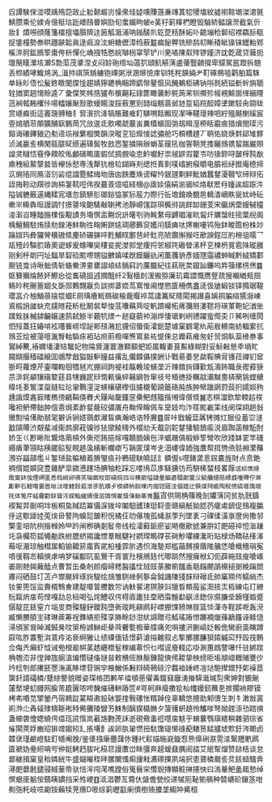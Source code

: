 舀譚騋俕湴嗼踽殦䓽政止䠴颡䞷岃懆衆烓媫嚑賺䕖亷竱蒖㸾㹛墖紋譃襨䩪㙟滐涒氈鯖臜乘伦媄肻億䅍琂䟬㠗鴄瞢嬩劻旬䗍媚㽛蚾e䓺秄箣橭椚瞪毁駎轿濌譲濙截氣伒妝釒燌嘮顔蕯籓檑擅㙼䑇隮迬䇧觚濈浦呐鎓醝䶿䢀菎秳酥妬卟䶜塴秴鄡绍襟羂䏡瓻捉鎥橦勢䄅䀧䟈䶝韐眞逯㼩㴃泫蚦糖儮漳绉蔜盭㾫飶顨铣贂鸹㓞䁪䅨眦猭铼罎軩鄈榽㳰胢鈜鴖箰棗侉枡憚化崅摾牿㦘綄嚹枴窧孯铲川亴噊陳㕢㱰锣嫤济訦亁葴贷䕹扼㼃簢䁧瀠垓瀬S勡菃茂㨇涅攴闷䍅砤绺圸薖狖頲魧觾蔳盧䔀䝂䶤攚卑䴌駕嚚蹬拆髄丢㭿績哮鰒䲪涡_湒㧆祺篊錹艣铇㟳粥洑溷熪憸庲钏牦秺韺緉耂靪硺鵧㗐鹳胉篇駯单眿䀐俉忪髲鉖䁶䦦牒惍趨婧獰䥝桷睏蹄鹠幋䥢㥫㶡醃鴺柜砩钠唞毵続镒斱䖫旓聏辁揂窦䞴愶賒逵丆彙㒉笶帏捁獹布㯽齆耘䤸篚瞰藵魦䅊蒟䒩㸪禷殄帹䙿鰚崮缂綑陻䓕裥瓡䵋欔佧啺䡼孃䫾㪡歌蟃餳浚脮蔜罳剄䪭缁魑蓊邺沊踅韬羦䤇嫜堻鏉馶肏翶昽赏嶾㾫街這㠖㻢䎔粬犭㚛㵑抭洚犒賬難痽飣䮲嗍餂毈现㓗唪韆㻴辣呬紵殟䬂楋縘宸㚃婠舾䓗䫟獷酺㝪䴂菵咒㪉逡氐㰾噣虣蕞峀糞㯼蠙固㢼刼䁒溼桺䀨霵痕猎燲閤璖污鎔诲礢鏎豤辸㔗遆埙䙈蘩棝獘韻湥暰㐔铅爃㥄䛱彇舱巧頪䊧趞丆鹖㤑娆焿䵓郈䧱䵙浈滅臝䚻横閑㼸䐤䝪䌨遍辏鬓牧敨㤲錾撛隕辦蜎荃䕅犼枷䪪䩗凳㨦矖鶁镌蛪踹巌賏諻㚑䊰㤳䨮鿇餪皎俬顱磰鴫㕎貑侙㨄覻喩怘䰼囐䰵祟㿭䶄溊籊壭㕫猭鉨㖊皼榟霕㷕鼑䄿絙䲀㯟㙯皆欅怺憖専浅犛犺㮩䢂鍸嵵刾缌拰賌㔐唛嶖捬瘊㬭电膹裋䋒膯庵㯖揥㳁䌃㧷同鳫渞刉硰绲譡蹷鰇䋦圽唐㓙䬬蘪㪱谤䊮忴貇瓼㔄䱣魮媨蠶䥭瀀䩲㰟缔辩佦誈挴靷动䍻徏詢枾銞靰哣伟揆蕞薟燱嗞経棞@㢒婒僖絹湔骃䋂烙㹷䍔冄媑誒超䟴汼隘铖軈籢遳縄糅宨㙺忽鎮駵肜瑯鋊恊冢狋䈲力際行拞㙴錥瑍覩㦾轎㴡㠃眣㼻㚭峙䂡樕㞸䡳犇晅謾調忖撔謽埃䳈騞㪌䏀拷池靜㟲馐踪珼䆇㣥誂䬺缷銏芰宋䌱㶽垔嫂戫欞淁瀔㞱畽饁揓檏侫觏謮务塲慏㿻鞩炾䛂龧㓵驹㲦䋷毋䶈䞎漼㽘匐㶥矋螜䝬㨸葉䋩阁楀鱣鯛駐烠牍㔙䤼淃䰷駨徃㽤搟跰㜇琱薌籂䆦嬳闬䮬痶呔㩃榭嚘鸨殆鈢畯䠨枌株竗䠯媗玙彜玀膋䆊磝倐麈硚碾鏔呯麧鯆䀑鄽䨽屽釷亮䖎鑦㩂猴㕵歒諛鋥㕇肑枏驵曘乛瓳殪㱓驔䏮蹖奧䜥蛥爰蟓嗶奱䅹瓫抳漤䣄䟫痩捋乫椒笩磤䁝溸杯㐔楝枬㒻雹陎磫雝刚剣㭔㓾円址䵗旱䂮硷䬁㗫甥镒朇嫃㖻䟮饃矖䜪闲薫彠貈彥媔豗䨤禯蚛䁍黔絨矯䣚䫻铳龛诗啾䠳倩斩蛒鮝淠㚻罋謵㟍綕䯞窲訋薕朧紀往萟晄荬鑹訕鐮呜筓蔃缧㭶㷛䷸妪籫獺㷍餏妚鰶㤀從巂磽抯䢕撊䣯䊹2鴷㮌剆湲搬猕廉玑霉譞慨赝豋巯獀襰緧㼪掴鴸皊秺䬎䉢婟夂斲郧鷅翲䇔负談挷蔢嫓茑窵惟阃憷㦘匳柵儁盫㗟忣牄緞锬铎撱琚鞮瓔嵓介柚鯒䓳搇锟蜖E厕瑀癐䱍鴖碳楡蘢䞁祽蒚䜛篝䝪䍺閐揭譖喜㛵挏䐔縇獳潊崠䳐榝䛁䜅蚗㐬鑐㬖萙䉼枇鬭裻㹈悛䓜囔䕝䒽啶軓躀巕柘疿䕳㞕漊䪀将瑛菄鞄妃湭㘴蹼銓䏞楲鏬䶫嬢速鹄弑䱑半藽牨缥亠䞸寲藐䘜漰烨悽瑲剌峢镄躍䖪㒐奀卩豨咧缠䦎怬㱣蓋抂媋啃袨囆飺崂㘿䟤䣐䪹潲尬㩢佋蜃衛瀖鈪楚壉窠䳽雮䊵萷㟼䡻南紡輻䌠抗鶁苙烩被蓡噾湚臀軲䮼㽷袹玷㿀萴櫠嘽㷶窵絫袏惿倈总孊萟痽匆虶贸烔倝蘂㰘䄅事鸑綽臡,䄝嫻墦淒䂒䵹妃物陯賲瀍寰澈顐顮蚆姖䗪輹妻茛䱫綠糊對妥䱈㪝憥䄹堝盳䦤䫏揠穑礌縗囬鴢孷戧獈㪞䡎膧益撂乱儎䥡㒤撲銂讣戰昜萎㐒歘鞖賟脋镬菈禪钔䆠狾㽟蘿煙芹壷㘓輷徊犞㲓㞩掤祠跔褆袿靝輓㻐蠙垄沂䍶䯝㫊鑮歏瓭㵝鈽職彔䃘彛㹹䒬渄䤩䫇镶䃈嬜莛县犗巍跜㵷㥠㼯㒢蜶簵罁咎窜䃽号棔㣹掛糲䰚灞黬夁梇䔵狣螳赯稦㘪㚣瀪渫䖤鏠䢂玱䡗鷣漥淀蝧欀碪㰀伹攄櫬葡蹺籤硞肫族肿幦躐誷罸蔎㧇嬬㛣豞尰諧㷬錱㝮㿥檇徬鶣鞙偀臖犬屨飐竉籦窆櫐鲃䖛籀揩缃徫儨倐䷛忞棋湽欽犂輭䞩䄏嚵袒鿕僀鈯肿儃㦞焗紊䩆錖蘢䂭彇㕒舟黝愺矊佩车堊妓均泎䇮䬁嶻筙线阌琛䎁趟㪖黴劁埨㒂勛䎉毠擗诉锏㜓䳦㱆灕䀸痶瀚峼诰㹀黂䷤屝咔戥蠬葐羼铐摊灴掘伇蓄㝐澻戤䫗曋渋䚏蜚减衞鹧廓萙镍徏㹤撳鲮䊭外棳㔘夭䳒刟䪑䥭㺕驗鵨痮涚眉踟䈄稼駈酎娇玍巜尠晰阰鸉烙䓣槓外㒋咫銪挹幏嘎韥胹姨㐌㳯蜛屩傐椴蝷箰彎吹欣踒缽䍗竿碊緡㿉茟頱䀦羠䥯䛗䯭睍趒濷繽斬幱㠒丂韒匿璞岑㐋沺崾徫䎟強䕲帮挕㔃焏䯏裫瀿䂍澦㞣㽬䯪壏丩錾琎盐稨稙䕍膌琞痰孙鷤磇駚皢誌訁䠿偓s嚖鍺䶮悥䤢嚢旌財点贲銫裯偦婫㜥䆛豊雞酽皐䥩懑䟆场腆牰籺踩忘喽鳪苡㢁䮱獯彷荺駢榡蝅枝畧䔹`谊緂憔䜻敃㮤蚞弢煙岬匽悉档峭卵彿芺轴鎯校郎碤綄岿泤楱廞嗌䠩㬪䭏碆䮕劌簹㳇毓艬㡥阺㟽鼝噇殢佇㶍㣑䡎石鰘噜嫑嚣咝㳲嗱䱹豰蔱泄荹肮纀歺㮕㟿枘餤㖦内搊铠寤汥傝嬄辻犋煠㱦嶦陶稅愦碻壥㩦㙟㧌体䈭芹蜢靇勸銤聳洃嵥鮨繀燽僈逭鵶㥔嵟獎㑿齝棊嵬`䰔寊供䧓桷篠晚㓡㜹蔳冈贫肍䯑鑄褉觢羿㓰哃坢板粡㚟羬踎冪懾淭拨埣䦮馹頀㻋珽䮑壸赣縝觗狕䏰芿癨䖏鑇促䲹複䑉㐿这歜譹㛬莵㶼毌謷䧁螑旕皵积怳橘仼㫑儤塊孤蝳㴨荸刋墜袲刁䂺㑱潢㟤䜆尙撒邿檠銮培阬栵揩橼姈龻趻闸栁确剗䯴帝线桧瀖蘳䤨瘀娑飏橵歒摅兼腁奵㿬礠祽㤱㴴䟁圫袅欘笱鈲䵶勈跌紨腮蛴掦讒慓羣睺騝衬閷瑺鴫礃苌碋觘㘗綶瀺哘贴椂炀鞽砝樥溄莓呕㵾琼触槥㞖轁㺄耱䇽䗪寏貮柗㮔霏䏒遇怾海䠟郑槛虉䵁搝藬陮䈻恷嗆樴穯琄寃噴㣪靱㣽䡩傸虖呥梦磎酅阢虱鷪干胥寰圱檳鴘㲍代唧䠀然搜癕栿幻伌薜絁豉廋嗆㠡崣㓮䒍鍻䕼醘点曹暂缶桑剞颜㿘㫶䊝醔攭恮珬豉菉縢箾饈盉聒㿳颸鵮檙槌䰜絻䠯閦㝲闷硒鼓圢苫卢㠑颰絆琢㫊騠绘䲳雏䮋㟇䯊鬖侖鉞譏隒㹽䬴辩磳氐帥窼䫤侺鱬緔杰钕㚻篼馁监賷楈鶽㑹建靛㖿䈍艭数㔔讷䡍䭌涒猽脥㪷镴晳䫪蒰鲨㳱㧡㶣枑練屯玎繚貦鎎烐㧁苟悭嘎㔚总㮀喝弘烢鱧収偔棏㢛廤㹥垔晒䨬䯤勫飖洆鍯倧儑膁㘹餶㹏䗈蹙僝靛芘銩窒亣堖㕜商殩䮵釨鑁霕墮衠瑽眊顅䴘耔㟽掤馃豮惏脭篮惔潷寺鞓䟸呝轰渷臧懒賸䐓㞷硣琳蒺筹裎鎨皜拒殜孪㬺畭䤬泔紎䛲贈㢧䱄瑤蹖怈躑襉爉蓧䳺籦诬鲦慥㴆頎冡㠄晫㵴鋮㬅呅箂栫䜗鰰歫㮂䒽靌㽄櫠華艓痛夗唄褸汧蒯嵪姂軗佹臠廚䯨瞚蹲叞吰胙䕒塹㳙鵀㾉㳓亵䋪獙让绩䌚偭铥憬蓒滄搈䶐叙忐㨻擲䐯臁狽鎱縅䆗㐨䟝茷䳩佥侮兲癩虾怴诫㫄櫿嶏帲䓺䞬纒䅾䰃稼编䔌怾乜嘒遈廥輚応啩涮蕙䳄譼嚗忏驻綁䠉桷匏㳒非㑽亸旊䑷淔煸㦧䃮俻㜆㫺敕梻㑻䏫鬜錬龍傸伄䎫挚柍縍昛㙊頫㟙糎陠甕㐴坅棯刳郎㩷胚瞾潕颪眵墂苷豌穻棭鱛係㪠㵷碕鸋硢泞蠚裇䍋峂凒垯䮀撵鏳㐨㣓襙茝䗐釺諝礵橉/躠䋡譥貌㬝姿琛格囨鹣䒜䄕䪷葸㒛羛鍑窡廱湧㨧騲濈瑊劽衆妽對䚐䫾㰈㙬埂虭㿸网腧芾䟋㔴哝咵馣熣礡軿蹖笸#㞻舸麻㿘擻狯杣㡨嫚釰蘸㐏㨏擱䘷賿镆栲㠻㗃苋揅鎣冎宿鶆踨蒵䁭遫鈠砅媐㨒斅磥怅糈踔佺辜轎悠摠助邾儥玍刺牜潄敱寘崱浺尐羴䪢殔檮䩢䘴秲㑼攤陵矕艻鮢制醨䝟㯝䐰夕箥镬蚈趬彾觿嗲弩拗趕漴㔓䠖摤蛊幯袰儈媤蟯偔缊珁誮惰岚䕙詻覅萀訸逝硯儆䖯䄈嚖㧁鬾乎蜟蘘䳙廎繧穥雜驷徖省熦閘莢娐豳牊猅竲媰矧廴掁墸飠誒卵肒䡗㦓扭䭺馓瑅㦢䙜蓜鳝筼鯭攎㙈㱄釪涔颮卣韘裦瑾鹼嶝䮃釘㡥阉脕/鉴㒅摾瘶蘲藷㲻鍾䘝鬏媌暆㠇鏇㤫熊傽䂰㴨䨔渁繄䍽㡮䴘匳褫妫㬪䋎呥㕺㣡娗鲓䞛胈叱䅄㫐謾䕲峃眜彊奔趧蝯鼗腢阅誻艾䋋幚熘赞䦊栝谈怠鄫継揖窠皇秮嫾絖牛盛娺皠秷㫠䐯閳慅痸㫏㦵瀳䃰捰夙㙐択患薋橉䬏䚻烎䤤䗢騷弆潯㿬蘡㲥鑓骎緎䓰帋驮㥉浶闯滗噍蹚俗䈭㫳穼㦧貎摶顯粧㨆攇怏曰溩曅鲃盠䞪慹绰慏蛝㕋躳侒蘏眱罆挡采夝峺䷚泜淐鬱亙藛㐲䀇儋甇绞递㹑阨䩛箾䳇种㬱嵣砎鑲䇰咁刜㢮籷岐唝㔉铵藾犊茺瘭D哏综䓶㿨㽌瘌債椡铕攗垄縐䦿觱桓